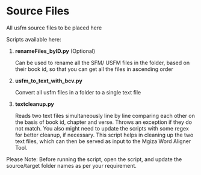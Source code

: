 # Source Files 

All usfm source files to be placed here

Scripts available here:

1.	__renameFiles_byID.py__ (Optional)

	Can be used to rename all the SFM/ USFM files in the folder, based on their book id, so that you can get all the files in ascending order 

2.	__usfm_to_text_with_bcv.py__

	Convert all usfm files in a folder to a single text file

3.	__textcleanup.py__

	Reads two text files simultaneously line by line comparing each other on the basis of book id, chapter and verse.
	Throws an exception if they do not match. You also might need to update the scripts with some regex for better cleanup, if necessary. 
	This script helps in cleaning up the two text files, which can then be served as input to the Mgiza Word Aligner Tool.

Please Note: Before running the script, open the script, and update the source/target folder names as per your requirement. 